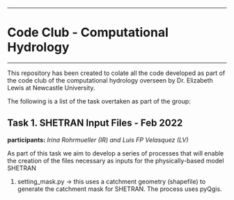 ___
# Code Club - Computational Hydrology
___

This repository has been created to colate all the code developed as part of the code club of the computational hydrology overseen by Dr. Elizabeth Lewis at Newcastle University.

The following is a list of the task overtaken as part of the group:

## Task 1. SHETRAN Input Files -  Feb 2022
**participants:** *Irina Rohrmueller (IR) and Luis FP Velasquez (LV)*

As part of this task we aim to develop a series of processes that will enable the creation of the files necessary as inputs for the physically-based model SHETRAN
  1. setting_mask.py -> this uses a catchment geometry (shapefile) to generate the catchment mask for SHETRAN. The process uses pyQgis.